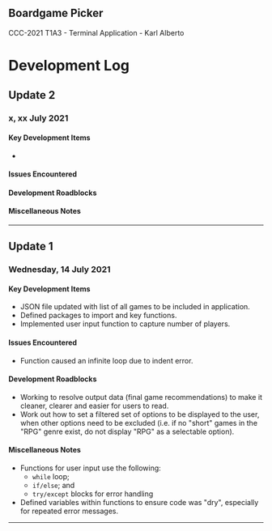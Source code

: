 ## Boardgame Picker
CCC-2021 T1A3 - Terminal Application - Karl Alberto

# Development Log


## Update 2
### x, xx July 2021

#### **Key Development Items**

* 

#### **Issues Encountered**

#### **Development Roadblocks**

#### **Miscellaneous Notes**

---

## Update 1
### Wednesday, 14 July 2021

#### **Key Development Items**

* JSON file updated with list of all games to be included in application.
* Defined packages to import and key functions.
* Implemented user input function to capture number of players.

#### **Issues Encountered**

* Function caused an infinite loop due to indent error.

#### **Development Roadblocks**

* Working to resolve output data (final game recommendations) to make it cleaner, clearer and easier for users to read.
* Work out how to set a filtered set of options to be displayed to the user, when other options need to be excluded (i.e. if no "short" games in the "RPG" genre exist, do not display "RPG" as a selectable option).

#### **Miscellaneous Notes**

* Functions for user input use the following:
    * `while` loop; 
    * `if/else`; and
    * `try/except` blocks for error handling
* Defined variables within functions to ensure code was "dry", especially for repeated error messages.

---
